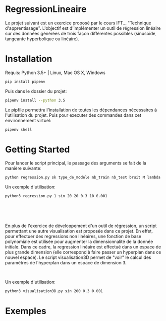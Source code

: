 # RegressionLineaire

Le projet suivant est un exercice proposé par le cours IFT... "Technique d'apprentissage". L'objectif est d'implémenter un outil de régression linéaire sur des données générées de trois façon différentes possibles (sinusoïde, tangeante hyperbolique ou linéaire).

# Installation

Requis: Python 3.5+ | Linux, Mac OS X, Windows

```sh
pip install pipenv
```
Puis dans le dossier du projet:  

```sh
pipenv install --python 3.5
```
Le pipfile permettra l'installation de toutes les dépendances nécessaires à l'utilisation du projet. 
Puis pour executer des commandes dans cet environnement virtuel: 

```sh
pipenv shell
```

# Getting Started

Pour lancer le script principal, le passage des arguments se fait de la manière suivante: 
```sh
python regression.py sk type_de_modele nb_train nb_test bruit M lambda
```
Un exemple d'utilisation:
```sh
python3 regression.py 1 sin 20 20 0.3 10 0.001 
```

</br>
</br>
</br>

En plus de l'exercice de développement d'un outil de régression, un script permettant une autre visualisation est proposée dans ce projet. En effet, pour effectuer des regressions non linéaires, une fonction de base polynomiale est utilisée pour augmenter la dimensionnalité de la donnée initiale. Dans ce cadre, la regression linéaire est effectué dans un espace de plus grande dimension (elle correspond à faire passer un hyperplan dans ce nouvel espace). Le script visualisation3D permet de "voir" le calcul des paramètres de l'hyperplan dans un espace de dimension 3.

</br>

Un exemple d'utilisation:
```sh
python3 visualisation3D.py sin 200 0.3 0.001
```



# Exemples

